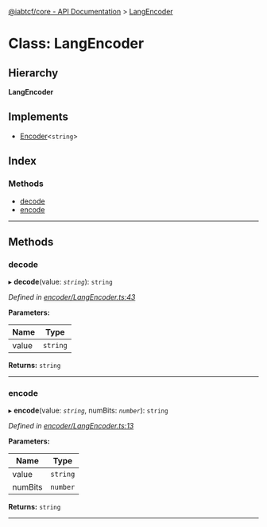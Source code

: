[@iabtcf/core - API Documentation](../README.md) > [LangEncoder](../classes/langencoder.md)

# Class: LangEncoder

## Hierarchy

**LangEncoder**

## Implements

* [Encoder](../interfaces/encoder.md)<`string`>

## Index

### Methods

* [decode](langencoder.md#decode)
* [encode](langencoder.md#encode)

---

## Methods

<a id="decode"></a>

###  decode

▸ **decode**(value: *`string`*): `string`

*Defined in [encoder/LangEncoder.ts:43](https://github.com/chrispaterson/iabtcf-es/blob/5097780/modules/core/src/encoder/LangEncoder.ts#L43)*

**Parameters:**

| Name | Type |
| ------ | ------ |
| value | `string` |

**Returns:** `string`

___
<a id="encode"></a>

###  encode

▸ **encode**(value: *`string`*, numBits: *`number`*): `string`

*Defined in [encoder/LangEncoder.ts:13](https://github.com/chrispaterson/iabtcf-es/blob/5097780/modules/core/src/encoder/LangEncoder.ts#L13)*

**Parameters:**

| Name | Type |
| ------ | ------ |
| value | `string` |
| numBits | `number` |

**Returns:** `string`

___

